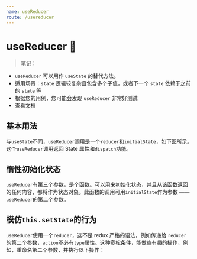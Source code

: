 ```yaml
---
name: useReducer
route: /usereducer
---
```


# useReducer 🦖

> 笔记：

- `useReducer` 可以用作 `useState` 的替代方法。
- 适用场景：`state` 逻辑较复杂且包含多个子值，或者下一个 `state` 依赖于之前的 `state` 等
- 根据您的用例，您可能会发现 `useReducer` 非常好测试
- [查看文档](https://zh-hans.reactjs.org/docs/hooks-reference.html#usereducer)

## 基本用法

与`useState`不同，`useReducer`调用是一个`reducer`和`initialState`，如下图所示。这个`useReducer`调用返回 State 属性和`dispatch`功能。

<Editor noInline code={BasicExample}/>

## 惰性初始化状态

`useReducer`有第三个参数，是个函数。可以用来初始化状态，并且从该函数返回的任何内容，都将作为状态对象。此函数的调用可用`initialState`作为参数 —— `useReducer`的第二个参数。

<Editor noInline code={InitLazy}/>

## 模仿`this.setState`的行为

`useReducer`使用一个`reducer`，这不是 redux 严格的语法，例如传递给 `reducer` 的第二个参数，`action`不必有`type`属性。这种宽松条件，能做些有趣的操作，例如，重命名第二个参数，并执行以下操作：

<Editor noInline code={ImitateSetState}/>

<!-- todo: usecase where no re-renders when
useReducer returns the same state object -->
